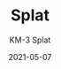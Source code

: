 ---
image_primary: "img/KM+Splat+Art.jpg"
image_secondary: "img/KM+Splat+Interior+WEB.jpg"
subtitle: "KM-3 Splat"
tags: 
  - "Wall Coverings"
title: "Splat"
href: "https://www.areaenvironments.com/order/dmb1-zm4px-m6fn5-hwzt6-safy2-75r33"
designer: "Karen Margolis"
category: "Wall Coverings"
manufacturer: "Area Environments"
slug: "/manufacturers/area-environments/wall-coverings/karen-margolis-splat"
date: "2021-05-07"
---